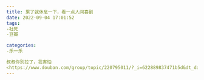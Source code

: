 ```yaml
---
title: 累了就休息一下，看一点人间喜剧
date: 2022-09-04 17:01:52
tags: 
-社死
-豆瓣

categories:
-乐一乐

叔叔你别拉了，我害怕
<https://www.douban.com/group/topic/220795011/?_i=622889837471b5d&dt_dapp=1>
---
```

